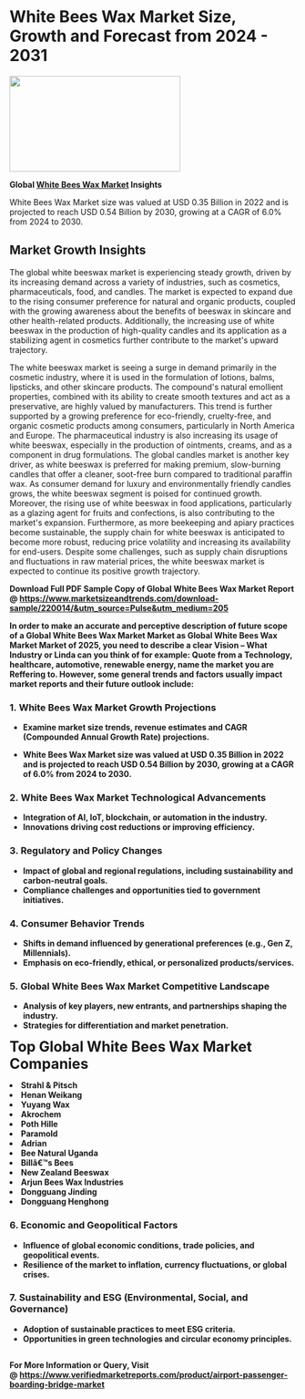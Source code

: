 <H1>White Bees Wax Market Size, Growth and Forecast from 2024 - 2031</H1><img class="aligncenter size-medium wp-image-584254" src="https://thirdeyenews.in/wp-content/uploads/2024/09/Global-Market-Research-300x168.jpeg" alt="" width="300" height="168" /><p><strong>Global&nbsp;<a href="https://www.marketsizeandtrends.com/download-sample/220014/&amp;utm_source=Pulse&amp;utm_medium=205">White Bees Wax Market</a> Insights</strong></p><p>White Bees Wax Market size was valued at USD 0.35 Billion in 2022 and is projected to reach USD 0.54 Billion by 2030, growing at a CAGR of 6.0% from 2024 to 2030.</p><p><h2>Market Growth Insights</h2> <p>The global white beeswax market is experiencing steady growth, driven by its increasing demand across a variety of industries, such as cosmetics, pharmaceuticals, food, and candles. The market is expected to expand due to the rising consumer preference for natural and organic products, coupled with the growing awareness about the benefits of beeswax in skincare and other health-related products. Additionally, the increasing use of white beeswax in the production of high-quality candles and its application as a stabilizing agent in cosmetics further contribute to the market's upward trajectory.</p> <p><strong></strong></p> <p>The white beeswax market is seeing a surge in demand primarily in the cosmetic industry, where it is used in the formulation of lotions, balms, lipsticks, and other skincare products. The compound's natural emollient properties, combined with its ability to create smooth textures and act as a preservative, are highly valued by manufacturers. This trend is further supported by a growing preference for eco-friendly, cruelty-free, and organic cosmetic products among consumers, particularly in North America and Europe. The pharmaceutical industry is also increasing its usage of white beeswax, especially in the production of ointments, creams, and as a component in drug formulations. The global candles market is another key driver, as white beeswax is preferred for making premium, slow-burning candles that offer a cleaner, soot-free burn compared to traditional paraffin wax. As consumer demand for luxury and environmentally friendly candles grows, the white beeswax segment is poised for continued growth. Moreover, the rising use of white beeswax in food applications, particularly as a glazing agent for fruits and confections, is also contributing to the market's expansion. Furthermore, as more beekeeping and apiary practices become sustainable, the supply chain for white beeswax is anticipated to become more robust, reducing price volatility and increasing its availability for end-users. Despite some challenges, such as supply chain disruptions and fluctuations in raw material prices, the white beeswax market is expected to continue its positive growth trajectory. <p><strong></p><p><span class=""><strong>Download Full PDF Sample Copy of Global White Bees Wax Market Report</strong> @ <a href="https://www.marketsizeandtrends.com/download-sample/220014/&amp;utm_source=Pulse&amp;utm_medium=205" target="_blank">https://www.marketsizeandtrends.com/download-sample/220014/&amp;utm_source=Pulse&amp;utm_medium=205</a></span></p><p>In order to make an accurate and perceptive description of future scope of a Global&nbsp;White Bees Wax Market Market as Global&nbsp;White Bees Wax Market Market of 2025, you need to describe a clear Vision &ndash; What Industry or Linda can you think of for example: Quote from a Technology, healthcare, automotive, renewable energy, name the market you are Reffering to. However, some general trends and factors usually impact market reports and their future outlook include:</p><h3>1.&nbsp;<strong>White Bees Wax Market Growth Projections</strong></h3><ul><li>Examine market size trends, revenue estimates and CAGR (Compounded Annual Growth Rate) projections.</li><li><p>White Bees Wax Market size was valued at USD 0.35 Billion in 2022 and is projected to reach USD 0.54 Billion by 2030, growing at a CAGR of 6.0% from 2024 to 2030.</p></li></ul><h3>2.&nbsp;<strong>White Bees Wax Market Technological Advancements</strong></h3><ul><li>Integration of AI, IoT, blockchain, or automation in the industry.</li><li>Innovations driving cost reductions or improving efficiency.</li></ul><h3>3.&nbsp;<strong>Regulatory and Policy Changes</strong></h3><ul><li>Impact of global and regional regulations, including sustainability and carbon-neutral goals.</li><li>Compliance challenges and opportunities tied to government initiatives.</li></ul><h3>4.&nbsp;<strong>Consumer Behavior Trends</strong></h3><ul><li>Shifts in demand influenced by generational preferences (e.g., Gen Z, Millennials).</li><li>Emphasis on eco-friendly, ethical, or personalized products/services.</li></ul><h3>5.&nbsp;<strong>Global White Bees Wax Market Competitive Landscape</strong></h3><ul><li>Analysis of key players, new entrants, and partnerships shaping the industry.</li><li>Strategies for differentiation and market penetration.</li></ul><p data-pm-slice="1 1 []"><span style="color: inherit; font-family: inherit; font-size: 25px;">Top Global White Bees Wax Market Companies</span></p><div class="" data-test-id=""><p><li>Strahl & Pitsch</li><li> Henan Weikang</li><li> Yuyang Wax</li><li> Akrochem</li><li> Poth Hille</li><li> Paramold</li><li> Adrian</li><li> Bee Natural Uganda</li><li> Billâ€™s Bees</li><li> New Zealand Beeswax</li><li> Arjun Bees Wax Industries</li><li> Dongguang Jinding</li><li> Dongguang Henghong</li></p></div><h3>6.&nbsp;<strong>Economic and Geopolitical Factors</strong></h3><ul><li>Influence of global economic conditions, trade policies, and geopolitical events.</li><li>Resilience of the market to inflation, currency fluctuations, or global crises.</li></ul><h3>7.&nbsp;<strong>Sustainability and ESG (Environmental, Social, and Governance)</strong></h3><ul><li>Adoption of sustainable practices to meet ESG criteria.</li><li>Opportunities in green technologies and circular economy principles.</li></ul><h2><strong style="font-size: 14px;">For More Information or Query, Visit @&nbsp;</strong><a style="background-color: #ffffff; font-size: 14px;" href="https://www.marketsizeandtrends.com/report/white-bees-wax-market/" target="_blank">https://www.verifiedmarketreports.com/product/airport-passenger-boarding-bridge-market</a></h2>

